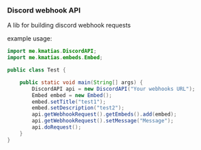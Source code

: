 ### Discord webhook API

A lib for building discord webhook requests

example usage:

```java
import me.kmatias.DiscordAPI;
import me.kmatias.embeds.Embed;

public class Test {

    public static void main(String[] args) {
        DiscordAPI api = new DiscordAPI("Your webhooks URL");
        Embed embed = new Embed();
        embed.setTitle("test1");
        embed.setDescription("test2");
        api.getWebhookRequest().getEmbeds().add(embed);
        api.getWebhookRequest().setMessage("Message");
        api.doRequest();
    }
}
```